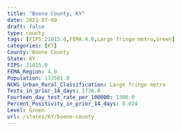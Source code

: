 ```yaml
---
title: "Boone County, KY"
date: 2021-07-09
draft: false
type: county
tags: [FIPS:21015.0,FEMA:4.0,Large fringe metro,Green]
categories: [KY]
County: Boone County
State: KY
FIPS: 21015.0
FEMA_Region: 4.0
Population: 133581.0
NCHS_Urban_Rural_Classification: Large fringe metro
Tests_in_prior_14_days: 1736.0
Fourteen_day_test_rate_per_100000: 1300.0
Percent_Positivity_in_prior_14_days: 0.024
Level: Green
url: /states/KY/boone-county
---
```



